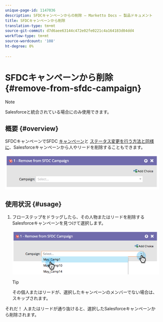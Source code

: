```yaml
---
unique-page-id: 1147036
description: SFDCキャンペーンからの削除 — Marketto Docs — 製品ドキュメント
title: SFDCキャンペーンから削除
translation-type: tm+mt
source-git-commit: d7d6aee63144c472e02fe0221c4a164183d04dd4
workflow-type: tm+mt
source-wordcount: '108'
ht-degree: 0%

---
```



# SFDCキャンペーンから削除 {#remove-from-sfdc-campaign}

>[!NOTE]
>
>Salesforceと統合されている場合にのみ使用できます。

## 概要 {#overview}

SFDCキャンペーンでSFDC [キャンペーン](add-to-sfdc-campaign.md)と [ステータス変更を行う方法と同様に](change-status-in-sfdc-campaign.md)、Salesforceキャンペーンから人やリードを削除することもできます。

![](assets/image2014-9-22-15-3a54-3a34.png)

## 使用状況 {#usage}

1. フローステップをドラッグしたら、その人物またはリードを削除するSalesforceキャンペーンを見つけて選択します。

   ![](assets/image2014-9-22-15-3a54-3a39.png)

   >[!TIP]
   >
   >その個人またはリードが、選択したキャンペーンのメンバーでない場合は、スキップされます。

それだ！ 人またはリードが通り抜けると、選択したSalesforceキャンペーンから削除されます。
